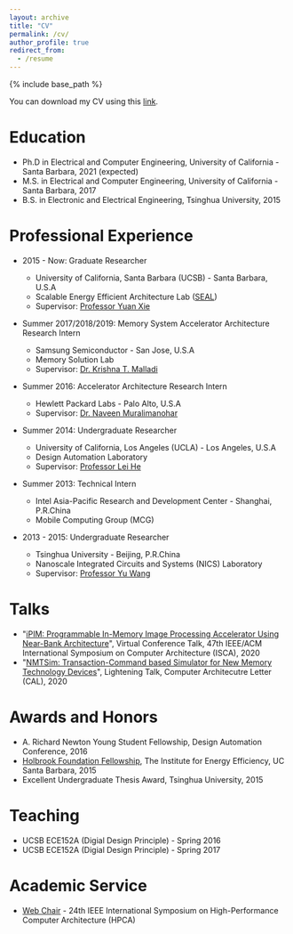 ```yaml
---
layout: archive
title: "CV"
permalink: /cv/
author_profile: true
redirect_from:
  - /resume
---
```


{% include base_path %}

You can download my CV using this [link](http://miglopst.github.io/files/CV_penggu_09152020.pdf).

Education
======
* Ph.D in Electrical and Computer Engineering, University of California - Santa Barbara, 2021 (expected)
* M.S. in Electrical and Computer Engineering, University of California - Santa Barbara, 2017
* B.S. in Electronic and Electrical Engineering, Tsinghua University, 2015

Professional Experience
======
* 2015 - Now: Graduate Researcher
  * University of California, Santa Barbara (UCSB) - Santa Barbara, U.S.A
  * Scalable Energy Efficient Architecture Lab ([SEAL](https://seal.ece.ucsb.edu/))
  * Supervisor: [Professor Yuan Xie](https://www.ece.ucsb.edu/~yuanxie/)

* Summer 2017/2018/2019: Memory System Accelerator Architecture Research Intern
  * Samsung Semiconductor - San Jose, U.S.A
  * Memory Solution Lab
  * Supervisor: [Dr. Krishna T. Malladi](https://scholar.google.com/citations?user=Vgo17zYAAAAJ&hl=en)

* Summer 2016: Accelerator Architecture Research Intern
  * Hewlett Packard Labs - Palo Alto, U.S.A
  * Supervisor: [Dr. Naveen Muralimanohar](https://scholar.google.com/citations?user=r7FU8aAAAAAJ&hl=en)

* Summer 2014: Undergraduate Researcher
  * University of California, Los Angeles (UCLA) - Los Angeles, U.S.A
  * Design Automation Laboratory
  * Supervisor: [Professor Lei He](https://www.ee.ucla.edu/lei-he/)

* Summer 2013: Technical Intern
  * Intel Asia-Pacific Research and Development Center - Shanghai, P.R.China
  * Mobile Computing Group (MCG)

* 2013 - 2015: Undergraduate Researcher
  * Tsinghua University - Beijing, P.R.China
  * Nanoscale Integrated Circuits and Systems (NICS) Laboratory
  * Supervisor: [Professor Yu Wang](http://nics.ee.tsinghua.edu.cn/people/wangyu/)
  
Talks
======
* "[iPIM: Programmable In-Memory Image Processing Accelerator Using Near-Bank Architecture](https://www.youtube.com/watch?v=8YPCU3FHmOs&t=1s)", Virtual Conference Talk, 47th IEEE/ACM International Symposium on Computer Architecture (ISCA), 2020
* "[NMTSim: Transaction-Command based Simulator for New Memory Technology Devices](https://www.youtube.com/watch?v=cX8ec69EqpE&list=PLsSbdutlPKONPqyURlIlQYJfXabbedngM&index=19)", Lightening Talk, Computer Architecutre Letter (CAL), 2020

Awards and Honors
======
* A. Richard Newton Young Student Fellowship, Design Automation Conference, 2016
* [Holbrook Foundation Fellowship](https://iee.ucsb.edu/fellowships/peng-gu), The Institute for Energy Efficiency, UC Santa Barbara, 2015
* Excellent Undergraduate Thesis Award, Tsinghua University, 2015

Teaching
======
* UCSB ECE152A (Digial Design Principle) - Spring 2016
* UCSB ECE152A (Digial Design Principle) - Spring 2017
  
Academic Service
======
* [Web Chair](https://hpca2018.ece.ucsb.edu/pages/organize_committee.html) - 24th IEEE International Symposium on High-Performance Computer Architecture (HPCA)
